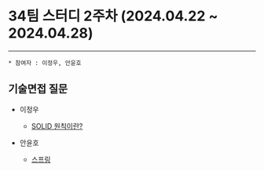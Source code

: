 
# 34팀 스터디 2주차 (2024.04.22 ~ 2024.04.28)

---
    * 참여자 : 이정우, 안윤호
## 기술면접 질문

* 이정우
    - [SOLID 원칙이란?](https://wjddn3751.tistory.com/19)


* 안윤호
    - [스프링](https://contra-innate.tistory.com/5)
